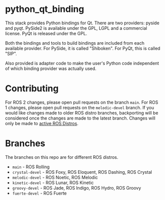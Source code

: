 # python_qt_binding

This stack provides Python bindings for Qt.
There are two providers: pyside and pyqt.
PySide2 is available under the GPL, LGPL and a commercial license.
PyQt is released under the GPL.

Both the bindings and tools to build bindings are included from each available provider.
For PySide, it is called "Shiboken".
For PyQt, this is called "SIP".

Also provided is adapter code to make the user's Python code independent of which binding provider was actually used.

# Contributing

For ROS 2 changes, please open pull requests on the branch `main`.
For ROS 1 changes, please open pull requests on the `melodic-devel` branch.
If you would like changes made to older ROS distro branches, backporting will be considered once the changes are made to the latest branch.
Changes will only be made to [active ROS Distros](https://dlu.github.io/ros_clock/index.html).

# Branches

The branches on this repo are for different ROS distros.

* `main` - ROS Rolling
* `crystal-devel` - ROS Foxy, ROS Eloquent, ROS Dashing, ROS Crystal
* `melodic-devel` - ROS Noetic, ROS Melodic
* `kinetic-devel` - ROS Lunar, ROS Kinetic
* `groovy-devel` - ROS Jade, ROS Indigo, ROS Hydro, ROS Groovy
* `fuerte-devel` - ROS Fuerte
